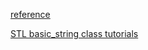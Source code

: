 [reference](http://en.cppreference.com/w/)

[STL basic_string class tutorials](https://www.zhihu.com/question/29702729)
